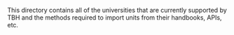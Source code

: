 This directory contains all of the universities that are currently supported by TBH and the methods required to import units from their handbooks, APIs, etc.
